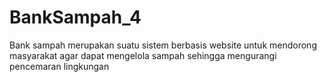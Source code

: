 # BankSampah_4
Bank sampah merupakan suatu sistem berbasis website untuk mendorong masyarakat agar dapat mengelola sampah sehingga mengurangi pencemaran lingkungan 
